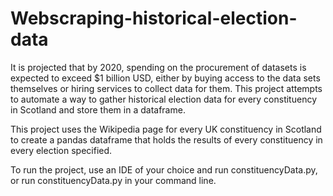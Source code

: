# Webscraping-historical-election-data
It is projected that by 2020, spending on the procurement of datasets is expected to exceed $1 billion USD, either by buying access to the data sets themselves or hiring services to collect data for them. This project attempts to automate a way to gather historical election data for every constituency in Scotland and store them in a dataframe.

This project uses the Wikipedia page for every UK constituency in Scotland to create a pandas dataframe that holds the results
of every constituency in every election specified. 

To run the project, use an IDE of your choice and run constituencyData.py, or run constituencyData.py in your command line.
